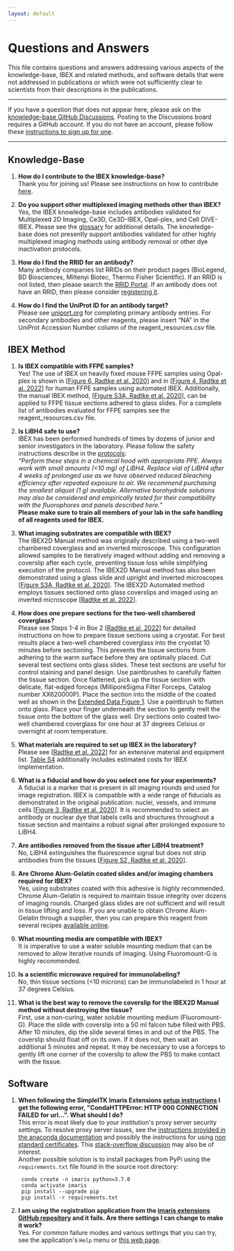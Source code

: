 ```yaml
---
layout: default
---
```


# Questions and Answers

This file contains questions and answers addressing various aspects of the knowledge-base, IBEX and related methods, and software details that were not addressed in publications or which were not sufficiently clear to scientists from their descriptions in the publications.

---

If you have a question that does not appear here, please ask on the [knowledge-base GitHub Discussions](https://github.com/IBEXImagingCommunity/ibex_imaging_knowledge_base/discussions). Posting to the Discussions board requires a GitHub account. If you do not have an account, please follow these [instructions to sign up for one](https://docs.github.com/en/get-started/signing-up-for-github/signing-up-for-a-new-github-account).

---

## Knowledge-Base

1. **How do I contribute to the IBEX knowledge-base?**  
Thank you for joining us! Please see instructions on how to contribute [here](contrib.md). 

1. **Do you support other multiplexed imaging methods other than IBEX?**  
Yes, the IBEX knowledge-base includes antibodies validated for Multiplexed 2D Imaging, Ce3D, Ce3D-IBEX, Opal-plex, and Cell DIVE-IBEX. Please see the [glossary](./contrib.md#glossary) for additional details. The knowledge-base does not presently support antibodies validated for other highly multiplexed imaging methods using antibody removal or other dye inactivation protocols.

1. **How do I find the RRID for an antibody?**  
Many antibody companies list RRIDs on their product pages (BioLegend, BD Biosciences, Miltenyi Biotec, Thermo Fisher Scientific). If an RRID is not listed, then please search the [RRID Portal](https://scicrunch.org/resources). If an antibody does not have an RRID, then please consider [registering it](https://antibodyregistry.org/add).

1. **How do I find the UniProt ID for an antibody target?**  
Please see [uniport.org](https://www.uniprot.org) for completing primary antibody entries. For secondary antibodies and other reagents, please insert “NA” in the UniProt Accession Number column of the reagent_resources.csv file.

## IBEX Method

1. **Is IBEX compatible with FFPE samples?**  
Yes! The use of IBEX on heavily fixed mouse FFPE samples using Opal-plex is shown in [[Figure 6, Radtke et al. 2020](https://doi.org/10.1073/pnas.2018488117)] and in [[Figure 4, Radtke et al. 2022](https://doi.org/10.1038/s41596-021-00644-9)] for human FFPE samples using automated IBEX. Additionally, the manual IBEX method, [[Figure S3A, Radtke et al. 2020](https://www.pnas.org/doi/suppl/10.1073/pnas.2018488117/suppl_file/pnas.2018488117.sapp.pdf)], can be applied to FFPE tissue sections adhered to glass slides. For a complete list of antibodies evaluated for FFPE samples see the reagent_resources.csv file.

1. **Is LiBH4 safe to use?**  
IBEX has been performed hundreds of times by dozens of junior and senior investigators in the laboratory. Please follow the safety instructions describe in the [protocols](https://doi.org/10.1038/s41596-021-00644-9):  
*“Perform these steps in a chemical hood with appropriate PPE. Always work with small amounts (<10 mg) of LiBH4. Replace vial of LiBH4 after 4 weeks of prolonged use as we have observed reduced bleaching efficiency after repeated exposure to air. We recommend purchasing the smallest aliquot (1 g) available. Alternative borohydride solutions may also be considered and empirically tested for their compatibility with the fluorophores and panels described here.”*   
**Please make sure to train all members of your lab in the safe handling of all reagents used for IBEX.**

1. **What imaging substrates are compatible with IBEX?**  
The IBEX2D Manual method was originally described using a two-well chambered coverglass and an inverted microscope. This configuration allowed samples to be iteratively imaged without adding and removing a coverslip after each cycle, preventing tissue loss while simplifying execution of the protocol. The IBEX2D Manual method has also been demonstrated using a glass slide and upright and inverted microscopes [[Figure S3A, Radtke et al. 2020](https://doi.org/10.1073/pnas.2018488117)]. The IBEX2D Automated method employs tissues sectioned onto glass coverslips and imaged using an inverted microscope [[Radtke et al. 2022](https://doi.org/10.1038/s41596-021-00644-9)].

1. **How does one prepare sections for the two-well chambered coverglass?**  
Please see Steps 1-4 in Box 2 [[Radtke et al. 2022](https://doi.org/10.1038/s41596-021-00644-9)] for detailed instructions on how to prepare tissue sections using a cryostat. For best results place a two-well chambered coverglass into the cryostat 10 minutes before sectioning. This prevents the tissue sections from adhering to the warm surface before they are optimally placed. Cut several test sections onto glass slides. These test sections are useful for control staining and panel design. Use paintbrushes to carefully flatten the tissue section. Once flattened, pick up the tissue section with delicate, flat-edged forceps (MilliporeSigma Filter Forceps, Catalog number XX620000P). Place the section into the middle of the coated well as shown in the [Extended Data Figure 1](https://doi.org/10.1038/s41596-021-00644-9#Fig1). Use a paintbrush to flatten onto glass. Place your finger underneath the section to gently melt the tissue onto the bottom of the glass well. Dry sections onto coated two-well chambered coverglass for one hour at 37 degrees Celsius or overnight at room temperature.

1. **What materials are required to set up IBEX in the laboratory?**  
Please see [[Radtke et al. 2022](https://doi.org/10.1038/s41596-021-00644-9)] for an extensive material and equipment list. [Table S4](https://doi.org/10.1038/s41596-021-00644-9#MOESM1) additionally includes estimated costs for IBEX implementation.

1. **What is a fiducial and how do you select one for your experiments?**  
A fiducial is a marker that is present in all imaging rounds and used for image registration. IBEX is compatible with a wide range of fiducials as demonstrated in the original publication: nuclei, vessels, and immune cells [[Figure 3, Radtke et al. 2020](https://doi.org/10.1073/pnas.2018488117)]. It is recommended to select an antibody or nuclear dye that labels cells and structures throughout a tissue section and maintains a robust signal after prolonged exposure to LiBH4.

1. **Are antibodies removed from the tissue after LiBH4 treatment?**  
No, LiBH4 extinguishes the fluorescence signal but does not strip antibodies from the tissues [[Figure S2, Radtke et al. 2020](https://www.pnas.org/doi/suppl/10.1073/pnas.2018488117/suppl_file/pnas.2018488117.sapp.pdf)].

1. **Are Chrome Alum-Gelatin coated slides and/or imaging chambers required for IBEX?**  
Yes, using substrates coated with this adhesive is highly recommended. Chrome Alum-Gelatin is required to maintain tissue integrity over dozens of imaging rounds. Charged glass slides are not sufficient and will result in tissue lifting and loss. If you are unable to obtain Chrome Alum-Gelatin through a supplier, then you can prepare this reagent from several recipes [available online](https://www.laboratorynotes.com/preparation-of-chrome-alum-containing-gelatin-solution-for-preparation-of-coated-slides-for-histological-tissue-sections/).

1. **What mounting media are compatible with IBEX?**  
It is imperative to use a water soluble mounting medium that can be removed to allow iterative rounds of imaging. Using Fluoromount-G is highly recommended. 

1. **Is a scientific microwave required for immunolabeling?**  
No, thin tissue sections (<10 microns) can be immunolabeled in 1 hour at 37 degrees Celsius.

1. **What is the best way to remove the coverslip for the IBEX2D Manual method without destroying the tissue?**  
First, use a non-curing, water soluble mounting medium (Fluoromount-G). Place the slide with coverslip into a 50 ml falcon tube filled with PBS. After 10 minutes, dip the slide several times in and out of the PBS. The coverslip should float off on its own. If it does not, then wait an additional 5 minutes and repeat. It may be necessary to use a forceps to gently lift one corner of the coverslip to allow the PBS to make contact with the tissue.

## Software

1. **When following the SimpleITK Imaris Extensions [setup instructions](https://github.com/niaid/imaris_extensions#setup) I get the following error, "CondaHTTPError: HTTP 000 CONNECTION FAILED for url...". What should I do?**  
This error is most likely due to your institution's proxy server security settings. To resolve proxy server issues, see the [instructions provided in the anaconda documentation](https://docs.anaconda.com/working-with-conda/reference/security/#using-anaconda-behind-a-company-proxy) and possibly the instructions for using [non standard certificates](https://conda.io/projects/conda/en/latest/user-guide/configuration/non-standard-certs.html).
This [stack-overflow discussion](https://stackoverflow.com/questions/33883371/python-anaconda-proxy-setup-via-condarc-file-on-windows) may also be of interest.  
Another possible solution is to install packages from PyPi using the `requirements.txt` file found in the source root directory:  
    ```
     conda create -n imaris python=3.7.0
     conda activate imaris
     pip install --upgrade pip
     pip install -r requirements.txt
    ```

1. **I am using the registration application from the [imaris extensions GitHub repository](https://github.com/niaid/imaris_extensions) and it fails. Are there settings I can change to make it work?**  
Yes. For common failure modes and various settings that you can try, see the application's `Help` menu or [this web page](https://niaid.github.io/imaris_extensions/XTRegisterSameChannel.html).
